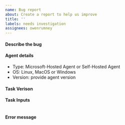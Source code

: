 ```yaml
---
name: Bug report
about: Create a report to help us improve
title: ''
labels: needs investigation
assignees: owenrumney
---
```


#### Describe the bug

<!-- A clear and concise description of what the bug is. -->

#### Agent details

<!-- Provide agent details -->

* Type: Microsoft-Hosted Agent or Self-Hosted Agent
* OS: Linux, MacOS or Windows
* Version: provide agent version

#### Task Verison

<!-- The version of the extension that you have installed in the organization -->

#### Task Inputs

<!-- Provide your task inputs without any sensitive data -->
<!-- At least specify run method. eg docker/pre-installed binary/installed by task-->
```yaml

```

#### Error message

<!-- Details of the error message that you are seeing -->
```log

```
